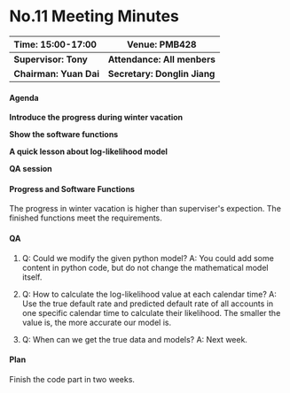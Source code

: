 # No.11 Meeting Minutes



| **Time: 15:00-17:00**    | **Venue: PMB428**                      |
| :---------------------- | --------------------------------------  |
| **Supervisor: Tony**    | **Attendance: All menbers**             |
| **Chairman: Yuan Dai** | **Secretary: Donglin Jiang**             |

#### Agenda

**Introduce the progress during winter vacation**

**Show the software functions**

**A quick lesson about log-likelihood model**

**QA session**

#### Progress and Software Functions
The progress in winter vacation is higher than superviser's expection. 
The finished functions meet the requirements.

#### QA
1. Q: Could we modify the given python model?
A: You could add some content in python code, but do not change the mathematical model itself.

2. Q: How to calculate the log-likelihood value at each calendar time?
A: Use the true default rate and predicted default rate of all accounts in one specific calendar time to calculate their likelihood. The smaller the value is, the more accurate our model is.

3. Q: When can we get the true data and models?
A: Next week.


#### Plan
Finish the code part in two weeks.